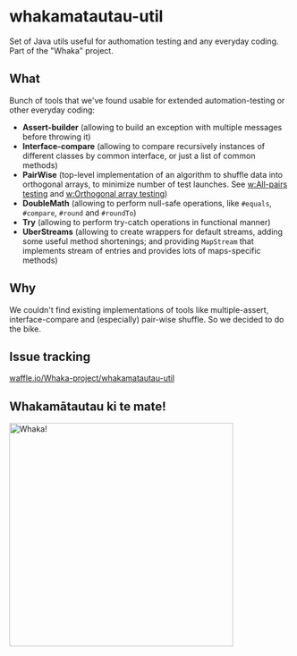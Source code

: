 # whakamatautau-util
Set of Java utils useful for authomation testing and any everyday coding. Part of the "Whaka" project.

## What
Bunch of tools that we've found usable for extended automation-testing or other everyday coding:
* **Assert-builder** (allowing to build an exception with multiple messages before throwing it)
* **Interface-compare** (allowing to compare recursively instances of different classes by common interface, or just a list of common methods)
* **PairWise** (top-level implementation of an algorithm to shuffle data into orthogonal arrays, to minimize number of test launches. See [w:All-pairs testing](https://en.wikipedia.org/wiki/All-pairs_testing) and [w:Orthogonal array testing](https://en.wikipedia.org/wiki/Orthogonal_array_testing))
* **DoubleMath** (allowing to perform null-safe operations, like `#equals`, `#compare`, `#round` and `#roundTo`)
* **Try** (allowing to perform try-catch operations in functional manner)
* **UberStreams** (allowing to create wrappers for default streams, adding some useful method shortenings; and providing `MapStream` that implements stream of entries and provides lots of maps-specific methods)

## Why
We couldn't find existing implementations of tools like multiple-assert, interface-compare and (especially) pair-wise shuffle. So we decided to do the bike.

## Issue tracking
[waffle.io/Whaka-project/whakamatautau-util](https://waffle.io/Whaka-project/whakamatautau-util)

## Whakamātautau ki te mate!
<img src="http://i.imgur.com/CEAYRqW.jpg" width="400" alt="Whaka!">
